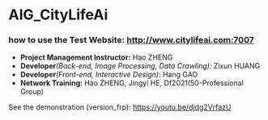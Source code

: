 # AIG_CityLifeAi

### how to use the Test Website: http://www.citylifeai.com:7007
* **Project Management Instructor:** Hao ZHENG
* **Developer**_(Back-end, Image Processing, Data Crawling)_: Zixun HUANG
* **Developer**_(Front-end, Interactive Design)_: Hang GAO
* **Network Training**: Hao ZHENG, Jingyi HE, Df2021(50-Professional Group)

See the demonstration (version_frp): https://youtu.be/djdg2VrfazU
